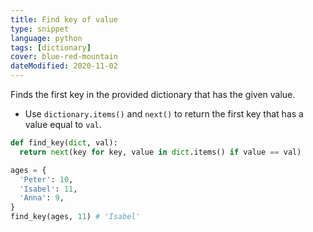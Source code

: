 ```yaml
---
title: Find key of value
type: snippet
language: python
tags: [dictionary]
cover: blue-red-mountain
dateModified: 2020-11-02
---
```


Finds the first key in the provided dictionary that has the given value.

- Use `dictionary.items()` and `next()` to return the first key that has a value equal to `val`.

```py
def find_key(dict, val):
  return next(key for key, value in dict.items() if value == val)

ages = {
  'Peter': 10,
  'Isabel': 11,
  'Anna': 9,
}
find_key(ages, 11) # 'Isabel'
```
